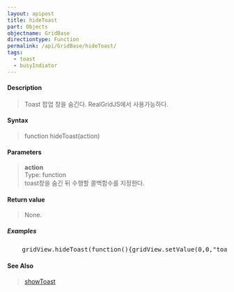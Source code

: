 ```yaml
---
layout: apipost
title: hideToast
part: Objects
objectname: GridBase
directiontype: Function
permalink: /api/GridBase/hideToast/
tags:
  - toast
  - busyIndiator
---
```



#### Description

> Toast 팝업 창을 숨긴다. RealGridJS에서 사용가능하다.  

#### Syntax

> function hideToast(action)  

#### Parameters

> **action**  
> Type: function  
> toast창을 숨긴 뒤 수행할 콜백함수를 지정한다.    

#### Return value

> None.  

##### Examples 

<pre class="prettyprint">
    gridView.hideToast(function(){gridView.setValue(0,0,"toast 종료")});
</pre>

#### See Also
> [showToast](/api/GridBase/showToast)